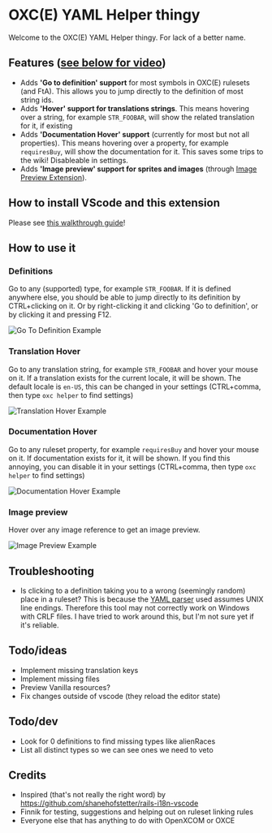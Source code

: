 # OXC(E) YAML Helper thingy
Welcome to the OXC(E) YAML Helper thingy. For lack of a better name.

## Features ([see below for video](#how-to-use-it))
* Adds **'Go to definition' support** for most symbols in OXC(E) rulesets (and FtA). This allows you to jump directly to the definition of most string ids.
* Adds **'Hover' support for translations strings**. This means hovering over a string, for example `STR_FOOBAR`, will show the related translation for it, if existing
* Adds **'Documentation Hover' support** (currently for most but not all properties). This means hovering over a property, for example `requiresBuy`, will show the documentation for it. This saves some trips to the wiki! Disableable in settings.
* Adds **'Image preview' support for sprites and images** (through [Image Preview Extension](https://marketplace.visualstudio.com/items?itemName=kisstkondoros.vscode-gutter-preview)).

## How to install VScode and this extension
Please see [this walkthrough guide](https://github.com/pedroterzero/oxce-yaml-helper/blob/main/INSTALL.md)!

## How to use it

### Definitions
Go to any (supported) type, for example `STR_FOOBAR`. If it is defined anywhere else, you should be able to jump directly to its definition by CTRL+clicking on it. Or by right-clicking it and clicking 'Go to definition', or by clicking it and pressing F12.

![Go To Definition Example](https://raw.githubusercontent.com/pedroterzero/oxce-yaml-helper/main/docs/go-to-definition.gif)

### Translation Hover
Go to any translation string, for example `STR_FOOBAR` and hover your mouse on it. If a translation exists for the current locale, it will be shown. The default locale is `en-US`, this can be changed in your settings (CTRL+comma, then type `oxc helper` to find settings)

![Translation Hover Example](https://raw.githubusercontent.com/pedroterzero/oxce-yaml-helper/main/docs/translation-hover.gif)

### Documentation Hover
Go to any ruleset property, for example `requiresBuy` and hover your mouse on it. If documentation exists for it, it will be shown. If you find this annoying, you can disable it in your settings (CTRL+comma, then type `oxc helper` to find settings)

![Documentation Hover Example](https://raw.githubusercontent.com/pedroterzero/oxce-yaml-helper/main/docs/documentation-hover.gif)

### Image preview
Hover over any image reference to get an image preview.

![Image Preview Example](https://raw.githubusercontent.com/pedroterzero/oxce-yaml-helper/main/docs/image-preview.gif)

## Troubleshooting
- Is clicking to a definition taking you to a wrong (seemingly random) place in a ruleset? This is because the [YAML parser](https://www.npmjs.com/package/yaml) used assumes UNIX line endings. Therefore this tool may not correctly work on Windows with CRLF files. I have tried to work around this, but I'm not sure yet if it's reliable.

## Todo/ideas
- Implement missing translation keys
- Implement missing files
- Preview Vanilla resources?
- Fix changes outside of vscode (they reload the editor state)

## Todo/dev
- Look for 0 definitions to find missing types like alienRaces
- List all distinct types so we can see ones we need to veto

## Credits
- Inspired (that's not really the right word) by https://github.com/shanehofstetter/rails-i18n-vscode
- Finnik for testing, suggestions and helping out on ruleset linking rules
- Everyone else that has anything to do with OpenXCOM or OXCE